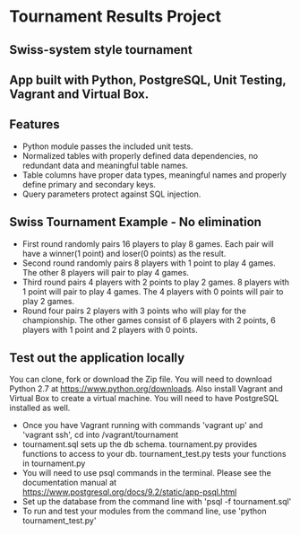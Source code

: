 # Tournament Results Project

## Swiss-system style tournament
## App built with Python, PostgreSQL, Unit Testing, Vagrant and Virtual Box.

## Features

* Python module passes the included unit tests.
* Normalized tables with properly defined data dependencies, no redundant data and meaningful table names.
* Table columns have proper data types, meaningful names and properly define primary and secondary keys.
* Query parameters protect against SQL injection.

## Swiss Tournament Example - No elimination

* First round randomly pairs 16 players to play 8 games. Each pair will have a winner(1 point) and loser(0 points) as the result.
* Second round randomly pairs 8 players with 1 point to play 4 games. The other 8 players will pair to play 4 games.
* Third round pairs 4 players with 2 points to play 2 games. 8 players with 1 point will pair to play 4 games. The 4 players with 0 points will pair to play 2 games.
* Round four pairs 2 players with 3 points who will play for the championship. The other games consist of 6 players with 2 points, 6 players with 1 point and 2 players with 0 points.

## Test out the application locally

You can clone, fork or download the Zip file. You will need to download Python 2.7 at https://www.python.org/downloads.
Also install Vagrant and Virtual Box to create a virtual machine. You will need to have PostgreSQL installed as well.

* Once you have Vagrant running with commands 'vagrant up' and 'vagrant ssh', cd into /vagrant/tournament
* tournament.sql sets up the db schema. tournament.py provides functions to access to your db. tournament_test.py tests your functions in tournament.py
* You will need to use psql commands in the terminal. Please see the documentation manual at https://www.postgresql.org/docs/9.2/static/app-psql.html
* Set up the database from the command line with 'psql -f tournament.sql'
* To run and test your modules from the command line, use 'python tournament_test.py'
